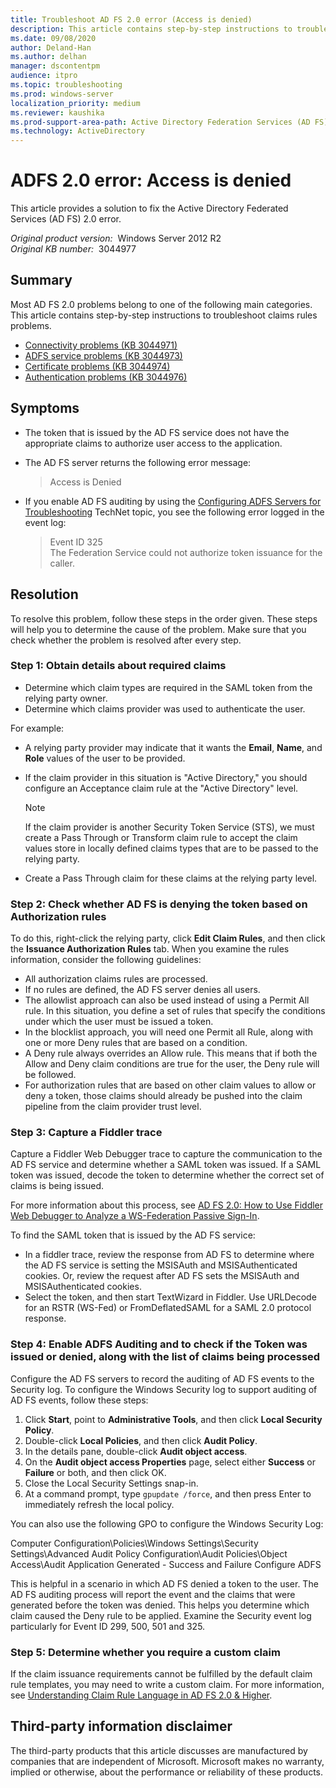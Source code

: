 ```yaml
---
title: Troubleshoot AD FS 2.0 error (Access is denied)
description: This article contains step-by-step instructions to troubleshoot claims rules problems.
ms.date: 09/08/2020
author: Deland-Han
ms.author: delhan
manager: dscontentpm
audience: itpro
ms.topic: troubleshooting
ms.prod: windows-server
localization_priority: medium
ms.reviewer: kaushika
ms.prod-support-area-path: Active Directory Federation Services (AD FS)
ms.technology: ActiveDirectory
---
```

# ADFS 2.0 error: Access is denied

This article provides a solution to fix the Active Directory Federated Services (AD FS) 2.0 error.

_Original product version:_ &nbsp;Windows Server 2012 R2  
_Original KB number:_ &nbsp;3044977

## Summary

Most AD FS 2.0 problems belong to one of the following main categories. This article contains step-by-step instructions to troubleshoot claims rules problems.

- [Connectivity problems (KB 3044971)](https://support.microsoft.com/help/3044971)  
- [ADFS service problems (KB 3044973)](https://support.microsoft.com/help/3044973)  
- [Certificate problems (KB 3044974)](https://support.microsoft.com/help/3044974)  
- [Authentication problems (KB 3044976)](https://support.microsoft.com/help/3044976)  

## Symptoms

- The token that is issued by the AD FS service does not have the appropriate claims to authorize user access to the application.
- The AD FS server returns the following error message:

    > Access is Denied

- If you enable AD FS auditing by using the [Configuring ADFS Servers for Troubleshooting](https://technet.microsoft.com/library/cc738766%28v=ws.10%29.aspx) TechNet topic, you see the following error logged in the event log:

    > Event ID 325  
    > The Federation Service could not authorize token issuance for the caller.

## Resolution

To resolve this problem, follow these steps in the order given. These steps will help you to determine the cause of the problem. Make sure that you check whether the problem is resolved after every step.

### Step 1: Obtain details about required claims

- Determine which claim types are required in the SAML token from the relying party owner.
- Determine which claims provider was used to authenticate the user.

For example:  

- A relying party provider may indicate that it wants the **Email**, **Name**, and **Role**  values of the user to be provided.
- If the claim provider in this situation is "Active Directory," you should configure an Acceptance claim rule at the "Active Directory" level.

    > [!NOTE]
    > If the claim provider is another Security Token Service (STS), we must create a Pass Through or Transform claim rule to accept the claim values store in locally defined claims types that are to be passed to the relying party.
- Create a Pass Through claim for these claims at the relying party level.

### Step 2: Check whether AD FS is denying the token based on Authorization rules

To do this, right-click the relying party, click **Edit Claim Rules**, and then click the **Issuance Authorization Rules** tab. When you examine the rules information, consider the following guidelines:  

- All authorization claims rules are processed.
- If no rules are defined, the AD FS server denies all users.
- The allowlist approach can also be used instead of using a Permit All rule. In this situation, you define a set of rules that specify the conditions under which the user must be issued a token.
- In the blocklist approach, you will need one Permit all Rule, along with one or more Deny rules that are based on a condition.
- A Deny rule always overrides an Allow rule. This means that if both the Allow and Deny claim conditions are true for the user, the Deny rule will be followed.
- For authorization rules that are based on other claim values to allow or deny a token, those claims should already be pushed into the claim pipeline from the claim provider trust level.

### Step 3: Capture a Fiddler trace

Capture a Fiddler Web Debugger trace to capture the communication to the AD FS service and determine whether a SAML token was issued. If a SAML token was issued, decode the token to determine whether the correct set of claims is being issued.

For more information about this process, see [AD FS 2.0: How to Use Fiddler Web Debugger to Analyze a WS-Federation Passive Sign-In](https://social.technet.microsoft.com/wiki/contents/articles/3286.ad-fs-2-0-how-to-use-fiddler-web-debugger-to-analyze-a-ws-federation-passive-sign-in.aspx).

To find the SAML token that is issued by the AD FS service:  

- In a fiddler trace, review the response from AD FS to determine where the AD FS service is setting the MSISAuth and MSISAuthenticated cookies. Or, review the request after AD FS sets the MSISAuth and MSISAuthenticated cookies.
- Select the token, and then start TextWizard in Fiddler. Use URLDecode for an RSTR (WS-Fed) or FromDeflatedSAML for a SAML 2.0 protocol response.

### Step 4: Enable ADFS Auditing and to check if the Token was issued or denied, along with the list of claims being processed

Configure the AD FS servers to record the auditing of AD FS events to the Security log. To configure the Windows Security log to support auditing of AD FS events, follow these steps:  

1. Click **Start**, point to **Administrative Tools**, and then click **Local Security Policy**.
2. Double-click **Local Policies**, and then click **Audit Policy**.
3. In the details pane, double-click **Audit object access**.
4. On the **Audit object access Properties** page, select either **Success** or **Failure** or both, and then click OK.
5. Close the Local Security Settings snap-in.
6. At a command prompt, type `gpupdate /force`, and then press Enter to immediately refresh the local policy.  

You can also use the following GPO to configure the Windows Security Log:

Computer Configuration\Policies\Windows Settings\Security Settings\Advanced Audit Policy Configuration\Audit Policies\Object Access\Audit Application Generated - Success and Failure Configure ADFS  

This is helpful in a scenario in which AD FS denied a token to the user. The AD FS auditing process will report the event and the claims that were generated before the token was denied. This helps you determine which claim caused the Deny rule to be applied. Examine the Security event log particularly for Event ID 299, 500, 501 and 325.  

### Step 5: Determine whether you require a custom claim

If the claim issuance requirements cannot be fulfilled by the default claim rule templates, you may need to write a custom claim. For more information, see [Understanding Claim Rule Language in AD FS 2.0 & Higher](https://social.technet.microsoft.com/wiki/contents/articles/4792.understanding-claim-rule-language-in-ad-fs-2-0-higher.aspx).

## Third-party information disclaimer

The third-party products that this article discusses are manufactured by companies that are independent of Microsoft. Microsoft makes no warranty, implied or otherwise, about the performance or reliability of these products.
